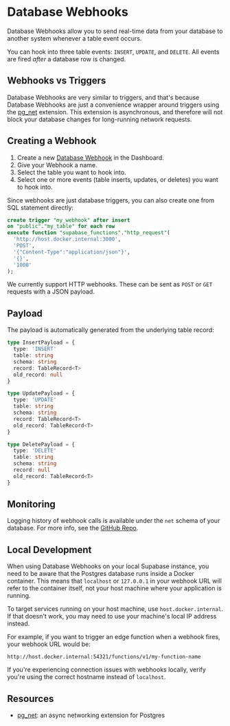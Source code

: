 # Database Webhooks

Database Webhooks allow you to send real-time data from your database to another system whenever a table event occurs.

You can hook into three table events: `INSERT`, `UPDATE`, and `DELETE`. All events are fired _after_ a database row is changed.

## Webhooks vs Triggers

Database Webhooks are very similar to triggers, and that's because Database Webhooks are just a convenience wrapper around triggers using the [pg_net](https://supabase.com/docs/guides/database/extensions/pgnet) extension. This extension is asynchronous, and therefore will not block your database changes for long-running network requests.

## Creating a Webhook

1. Create a new [Database Webhook](https://supabase.com/dashboard/project/_/integrations/hooks) in the Dashboard.
2. Give your Webhook a name.
3. Select the table you want to hook into.
4. Select one or more events (table inserts, updates, or deletes) you want to hook into.

Since webhooks are just database triggers, you can also create one from SQL statement directly:

```sql
create trigger "my_webhook" after insert
on "public"."my_table" for each row
execute function "supabase_functions"."http_request"(
  'http://host.docker.internal:3000',
  'POST',
  '{"Content-Type":"application/json"}',
  '{}',
  '1000'
);
```

We currently support HTTP webhooks. These can be sent as `POST` or `GET` requests with a JSON payload.

## Payload

The payload is automatically generated from the underlying table record:

```typescript
type InsertPayload = {
  type: 'INSERT'
  table: string
  schema: string
  record: TableRecord<T>
  old_record: null
}

type UpdatePayload = {
  type: 'UPDATE'
  table: string
  schema: string
  record: TableRecord<T>
  old_record: TableRecord<T>
}

type DeletePayload = {
  type: 'DELETE'
  table: string
  schema: string
  record: null
  old_record: TableRecord<T>
}
```

## Monitoring

Logging history of webhook calls is available under the `net` schema of your database. For more info, see the [GitHub Repo](https://github.com/supabase/pg_net).

## Local Development

When using Database Webhooks on your local Supabase instance, you need to be aware that the Postgres database runs inside a Docker container. This means that `localhost` or `127.0.0.1` in your webhook URL will refer to the container itself, not your host machine where your application is running.

To target services running on your host machine, use `host.docker.internal`. If that doesn't work, you may need to use your machine's local IP address instead.

For example, if you want to trigger an edge function when a webhook fires, your webhook URL would be:

```
http://host.docker.internal:54321/functions/v1/my-function-name
```

If you're experiencing connection issues with webhooks locally, verify you're using the correct hostname instead of `localhost`.

## Resources

- [pg_net](https://supabase.com/docs/guides/database/extensions/pgnet): an async networking extension for Postgres
